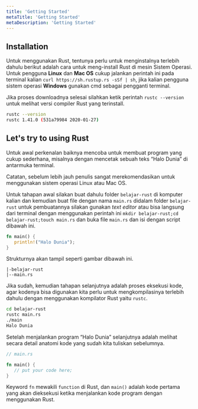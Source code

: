 ```yaml
---
title: 'Getting Started'
metaTitle: 'Getting Started'
metaDescription: 'Getting Started'
---
```


## Installation

Untuk menggunakan Rust, tentunya perlu untuk menginstalnya terlebih dahulu berikut adalah cara untuk meng-install Rust di mesin Sistem Operasi. Untuk pengguna **Linux** dan **Mac OS** cukup jalankan perintah ini pada terminal kalian `curl https://sh.rustup.rs -sSf | sh`, jika kalian pengguna sistem operasi **Windows** gunakan cmd sebagai pengganti terminal.

Jika proses downloadnya selesai silahkan ketik perintah `rustc --version` untuk melihat versi compiler Rust yang terinstall.

```bash
rustc --version
rustc 1.41.0 (531a79984 2020-01-27)
```

## Let's try to using Rust

Untuk awal perkenalan baiknya mencoba untuk membuat program yang cukup sederhana, misalnya dengan mencetak sebuah teks “Halo Dunia” di antarmuka terminal.

Catatan, sebelum lebih jauh penulis sangat merekomendasikan untuk menggunakan sistem operasi Linux atau Mac OS.

Untuk tahapan awal silakan buat dahulu folder `belajar-rust` di komputer kalian dan kemudian buat file dengan nama `main.rs` didalam folder `belajar-rust` untuk pembuatannya silakan gunakan _text editor_ atau bisa langsung dari terminal dengan menggunakan perintah ini `mkdir belajar-rust;cd belajar-rust;touch main.rs` dan buka file `main.rs` dan isi dengan script dibawah ini.

```rust
fn main() {
   println!("Halo Dunia");
}
```

Strukturnya akan tampil seperti gambar dibawah ini.

```
|-belajar-rust
|--main.rs
```

Jika sudah, kemudian tahapan selanjutnya adalah proses eksekusi kode, agar kodenya bisa digunakan kita perlu untuk mengkompilasinya terlebih dahulu dengan menggunakan kompilator Rust yaitu `rustc`.

```bash
cd belajar-rust
rustc main.rs
./main
Halo Dunia
```

Setelah menjalankan program “Halo Dunia” selanjutnya adalah melihat secara detail anatomi kode yang sudah kita tuliskan sebelumnya.

```rust
// main.rs

fn main() {
   // put your code here;
}
```

Keyword `fn` mewakili `function` di Rust, dan `main()` adalah kode pertama yang akan dieksekusi ketika menjalankan kode program dengan menggunakan Rust.

